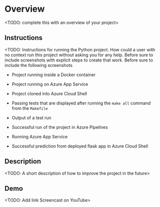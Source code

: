<You can use this as a template for your README file. 
Make sure you complete all of the parts listed below before submitting your project>

# Overview

<TODO: complete this with an overview of your project>

 
## Instructions

<TODO:  Instructions for running the Python project.  How could a user with no context run this project without asking you for any help.  Before sure to include screenshots with explicit steps to create that work. Before sure to include the following screenshots

* Project running inside a Docker container

* Project running on Azure App Service

* Project cloned into Azure Cloud Shell

* Passing tests that are displayed after running the `make all` command from the `Makefile`

* Output of a test run

* Successful run of the project in Azure Pipelines

* Running Azure App Service

* Successful prediction from deployed flask app in Azure Cloud Shell 

## Description

<TODO: A short description of how to improve the project in the future>

## Demo 
<TODO: Add link Screencast on YouTube>


